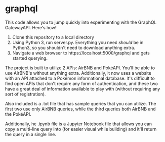 # graphql

This code allows you to jump quickly into experimenting with the GraphQL GatewayAPI. Here's how!

1. Clone this repository to a local directory
2. Using Python 3, run server.py. Everything you need _should_ be in Python3, so you shouldn't need to download anything extra.
3. Navigate a web browser to https://localhost:5000/graphql and gets started querying.



The project is built to utilize 2 APIs: AirBNB and PokéAPI. You'll be able to use AirBNB's without anything extra. Additionally, it now uses a website with an API attached to a Pokémon informational database. It's difficult to find open APIs that don't require any form of authentication, and these two have a great deal of information available to play with (without requiring any sort of registration).

Also included is a .txt file that has sample queries that you can utilize. The first two use only AirBNB queries, while the third queries both AirBNB and the PokéAPI.

Additionally, he .ipynb file is a Jupyter Notebook file that allows you can copy a multi-line query into (for easier visual while building) and it'll return the query in a single line.
